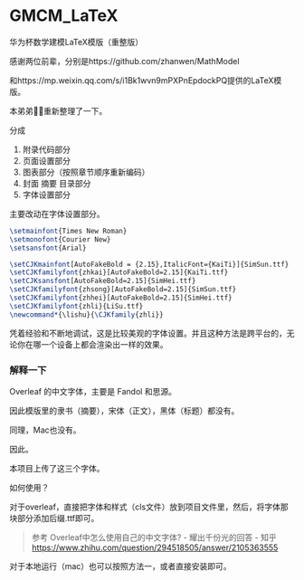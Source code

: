# GMCM_LaTeX
华为杯数学建模LaTeX模版（重整版）



感谢两位前辈，分别是https://github.com/zhanwen/MathModel

和https://mp.weixin.qq.com/s/i1Bk1wvn9mPXPnEpdockPQ提供的LaTeX模版。



本弟弟🧍‍♂️重新整理了一下。

分成

1. 附录代码部分
2. 页面设置部分
3. 图表部分（按照章节顺序重新编码）
4. 封面 摘要 目录部分
5. 字体设置部分

主要改动在字体设置部分。

```latex
\setmainfont{Times New Roman}
\setmonofont{Courier New}
\setsansfont{Arial}

\setCJKmainfont[AutoFakeBold = {2.15},ItalicFont={KaiTi}]{SimSun.ttf}
\setCJKfamilyfont{zhkai}[AutoFakeBold=2.15]{KaiTi.ttf}
\setCJKsansfont[AutoFakeBold=2.15]{SimHei.ttf}
\setCJKfamilyfont{zhsong}[AutoFakeBold=2.15]{SimSun.ttf}
\setCJKfamilyfont{zhhei}[AutoFakeBold=2.15]{SimHei.ttf}
\setCJKfamilyfont{zhli}{LiSu.ttf}
\newcommand*{\lishu}{\CJKfamily{zhli}}
```

凭着经验和不断地调试，这是比较美观的字体设置。并且这种方法是跨平台的，无论你在哪一个设备上都会渲染出一样的效果。





### 解释一下

Overleaf 的中文字体，主要是 Fandol 和思源。

因此模版里的隶书（摘要），宋体（正文），黑体（标题）都没有。

同理，Mac也没有。



因此。

本项目上传了这三个字体。



如何使用？

对于overleaf，直接把字体和样式（cls文件）放到项目文件里，然后，将字体那块部分添加后缀.ttf即可。

> 参考
> Overleaf中怎么使用自己的中文字体? - 耀出千份光的回答 - 知乎 https://www.zhihu.com/question/294518505/answer/2105363555



对于本地运行（mac）也可以按照方法一，或者直接安装即可。











